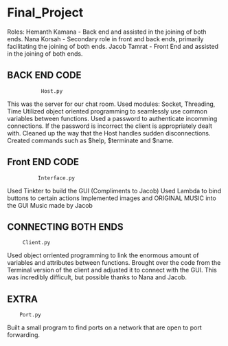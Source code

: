 # Final_Project
 Roles:
Hemanth Kamana - Back end and assisted in the joining of both ends. 
Nana Korsah - Secondary role in front and back ends, primarily facilitating the joining of both ends. 
Jacob Tamrat - Front End and assisted in the joining of both ends. 

BACK END CODE
-------------

               Host.py

This was the server for our chat room.
Used modules: Socket, Threading, Time
Utilized object oriented programming to seamlessly use common variables between functions.
Used a password to authenticate incomming connections. If the password is incorrect the client is appropriately dealt with.
Cleaned up the way that the Host handles sudden disconnections. 
Created commands such as $help, $terminate and $name.


Front END CODE
--------------

              Interface.py
Used Tinkter to build the GUI (Compliments to Jacob)
Used Lambda to bind buttons to certain actions
Implemented images and ORIGINAL MUSIC into the GUI 
Music made by Jacob

CONNECTING BOTH ENDS
-----------------

		 Client.py
Used object orriented programming to link the enormous amount of variables and attributes between functions. 
Brought over the code from the Terminal version of the client and adjusted it to connect with the GUI. This was incredibly difficult, but possible thanks to Nana and Jacob.

EXTRA
-----

 		Port.py
Built a small program to find ports on a network that are open to port forwarding. 



